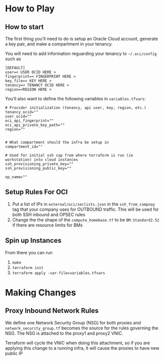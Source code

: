 # How to Play

## How to start

The first thing you'll need to do is setup an Oracle Cloud account, generate a key pair, and make a compartment in your tenancy.

You will need to add information reguarding your tenancy to `~/.oci/config` such as

```
[DEFAULT]
user=< USER OCID HERE >
fingerprint=< FINGERPRINT HERE >
key_file=< KEY HERE >
tenancy=< TENANCY OCID HERE >
region=<REGION HERE >
```

You'll also want to define the following variables in `variables.tfvars`:

```
# Provider initialization (tenancy, api user, key, region, etc.)
tenancy_ocid=""
user_ocid=""
oci_api_fingerprint=""
oci_api_private_key_path=""
region=""


# What compartment should the infra be setup in
compartment_id=""

# Used for initial ssh cap from where terraform is run (ie workstation) into cloud instances
ssh_provisioning_private_key=""
ssh_provisioning_public_key=""

op_name=""
```

## Setup Rules For OCI

1. Put a list of IPs in `external/oci/seclists.json` in the `ssh_from_compnay` tag that your company uses for OUTBOUND traffic. This will be used for both SSH inbound and OPSEC rules
1. Change the the shape of the `compute_homebase.tf` to be `BM.Standard2.52` if there are resource limits for BMs

## Spin up Instances

From there you can run

1. `make`
1. `terraform init`
1. `terraform apply -var-file=variables.tfvars`

# Making Changes

## Proxy Inbound Network Rules

We define one Network Security Group (NSG) for both proxies and
`network_security_group.tf` becomes the source for the rules governing
the NSG. The NSG is attached to the proxy1 and proxy2 VNIC.

Terraform will cycle the VNIC when doing this attachment, so if you
are applying this change to a running infra, it will cause the proxies
to have new public IP

